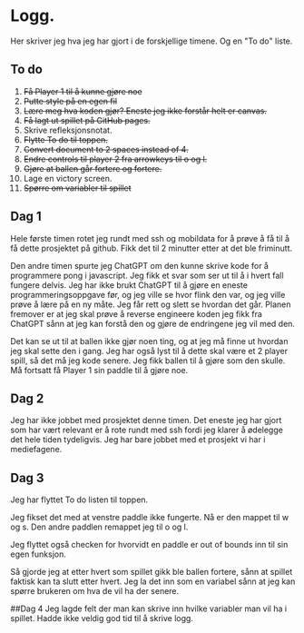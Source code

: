 # Logg. 
Her skriver jeg hva jeg har gjort i de forskjellige timene. Og en "To do" liste.

## To do
1. ~~Få Player 1 til å kunne gjøre noe~~
2. ~~Putte style på en egen fil~~
3. ~~Lære meg hva koden gjør? Eneste jeg ikke forstår helt er canvas.~~
4. ~~Få lagt ut spillet på GitHub pages.~~
5. Skrive refleksjonsnotat.
6. ~~Flytte To do til toppen.~~
7. ~~Convert document to 2 spaces instead of 4.~~
8. ~~Endre controls til player 2 fra arrowkeys til o og l.~~
9. ~~Gjøre at ballen går fortere og fortere.~~
10. Lage en victory screen.
11. ~~Spørre om variabler til spillet~~

## Dag 1
Hele første timen rotet jeg rundt med ssh og mobildata for å prøve å få til å få dette prosjektet på github. Fikk det til 2 minutter etter at det ble friminutt.

Den andre timen spurte jeg ChatGPT om den kunne skrive kode for å programmere pong i javascript. Jeg fikk et svar som ser ut til å i hvert fall fungere delvis. 
Jeg har ikke brukt ChatGPT til å gjøre en eneste programmeringsoppgave før, og jeg ville se hvor flink den var, og  jeg ville prøve å lære på en ny måte. Jeg får rett og slett se hvordan det går. Planen fremover er at jeg skal prøve å reverse engineere koden jeg fikk fra ChatGPT sånn at jeg kan forstå den og gjøre de endringene jeg vil med den.

Det kan se ut til at ballen ikke gjør noen ting, og at jeg må finne ut hvordan jeg skal sette den i gang. Jeg har også lyst til å dette skal være et 2 player spill, så det må jeg kode senere. 
Jeg fikk ballen til å gjøre som den skulle. Må fortsatt få Player 1 sin paddle til å gjøre noe.

## Dag 2
Jeg har ikke jobbet med prosjektet denne timen. Det eneste jeg har gjort som har vært relevant er å rote rundt med ssh fordi jeg klarer å ødelegge det hele tiden tydeligvis. Jeg har bare jobbet med et prosjekt vi har i mediefagene.

## Dag 3
Jeg har flyttet To do listen til toppen.

Jeg fikset det med at venstre paddle ikke fungerte. Nå er den mappet til w og s. Den andre paddlen remappet jeg til o og l.

Jeg flyttet også checken for hvorvidt en paddle er out of bounds inn til sin egen funksjon.

Så gjorde jeg at etter hvert som spillet gikk ble ballen fortere, sånn at spillet faktisk kan ta slutt etter hvert. Jeg la det inn som en variabel sånn at jeg kan spørre brukeren om hva de vil ha der senere.

##Dag 4
Jeg lagde felt der man kan skrive inn hvilke variabler man vil ha i spillet. Hadde ikke veldig god tid til å skrive logg.
